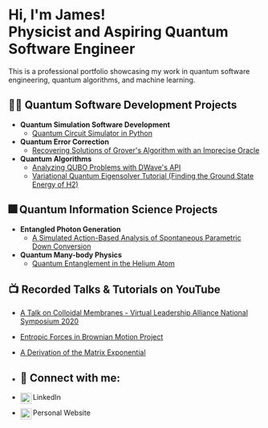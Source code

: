 <h1>Hi, I'm James! <br/><a>Physicist</a> and <a>Aspiring Quantum Software Engineer</a></h1>

This is a professional portfolio showcasing my work in quantum software engineering, quantum algorithms, and machine learning. 


<h2>👨‍💻 Quantum Software Development Projects</h2>

- <b> Quantum Simulation Software Development</b>
  - [Quantum Circuit Simulator in Python]()
- <b> Quantum Error Correction </b>
  - [Recovering Solutions of Grover's Algorithm with an Imprecise Oracle]()
- <b> Quantum Algorithms</b>
  - [Analyzing QUBO Problems with DWave's API]()
  - [Variational Quantum Eigensolver Tutorial (Finding the Ground State Energy of H2)]()
 

<h2>🎆 Quantum Information Science Projects</h2>

- <b> Entangled Photon Generation</b>
  - [A Simulated Action-Based Analysis of Spontaneous Parametric Down Conversion]()
- <b> Quantum Many-body Physics</b>
  - [Quantum Entanglement in the Helium Atom]()

<h2>📺 Recorded Talks & Tutorials on YouTube</h2>

- [A Talk on Colloidal Membranes - Virtual Leadership Alliance National Symposium 2020](https://www.youtube.com/watch?v=y8XOKPKYZvw)
- [Entropic Forces in Brownian Motion Project](https://www.youtube.com/watch?v=hjmek4pmBJ4)
- [A Derivation of the Matrix Exponential](https://www.youtube.com/watch?v=adlb8r7dO7w)

- <h2> 📱 Connect with me:</h2>

- LinkedIn [<img align="left" alt="JamesSaslow | LinkedIn" width="22px" src="https://cdn.jsdelivr.net/npm/simple-icons@v3/icons/linkedin.svg" />][linkedin]
- Personal Website [<img align="left" alt="JamesSaslow | Personal Website" width="22px" src="https://cdn.jsdelivr.net/npm/simple-icons@v3/icons/linkedin.svg" />][Personal Website]

[Linkedin]: https://www.linkedin.com/in/james-saslow-147138161/?trk=public-profile-join-page
[Personal Website]: https://jamessaslow.github.io/home.html
